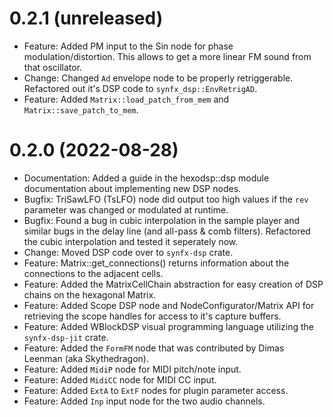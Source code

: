 0.2.1 (unreleased)
==================

* Feature: Added PM input to the Sin node for phase modulation/distortion.
This allows to get a more linear FM sound from that oscillator.
* Change: Changed `Ad` envelope node to be properly retriggerable. Refactored
out it's DSP code to `synfx_dsp::EnvRetrigAD`.
* Feature: Added `Matrix::load_patch_from_mem` and `Matrix::save_patch_to_mem`.

0.2.0 (2022-08-28)
==================

* Documentation: Added a guide in the hexodsp::dsp module documentation
about implementing new DSP nodes.
* Bugfix: TriSawLFO (TsLFO) node did output too high values if the `rev`
parameter was changed or modulated at runtime.
* Bugfix: Found a bug in cubic interpolation in the sample player and
similar bugs in the delay line (and all-pass & comb filters). Refactored
the cubic interpolation and tested it seperately now.
* Change: Moved DSP code over to `synfx-dsp` crate.
* Feature: Matrix::get\_connections() returns information about the connections
to the adjacent cells.
* Feature: Added the MatrixCellChain abstraction for easy creation of DSP
chains on the hexagonal Matrix.
* Feature: Added Scope DSP node and NodeConfigurator/Matrix API for retrieving
the scope handles for access to it's capture buffers.
* Feature: Added WBlockDSP visual programming language utilizing the `synfx-dsp-jit` crate.
* Feature: Added the `FormFM` node that was contributed by Dimas Leenman (aka Skythedragon).
* Feature: Added `MidiP` node for MIDI pitch/note input.
* Feature: Added `MidiCC` node for MIDI CC input.
* Feature: Added `ExtA` to `ExtF` nodes for plugin parameter access.
* Feature: Added `Inp` input node for the two audio channels.
